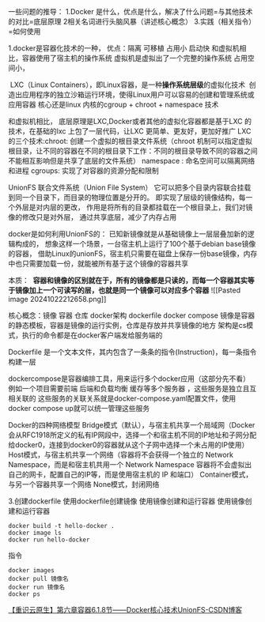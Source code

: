 一些问题的推导：
1.Docker 是什么，优点是什么，解决了什么问题=与其他技术的对比=底层原理
2相关名词进行头脑风暴（讲述核心概念）
3.实践（相关指令）=如何使用


1.docker是容器化技术的一种，
优点：隔离 可移植 占用小 启动快
和虚拟机相比，容器使用了宿主机的操作系统 虚拟机是虚拟出了一个完整的操作系统
占用空间小，

 LXC（Linux Containers），即Linux容器，是一种**操作系统层级**的虚拟化技术
 创造出应用程序的独立沙箱运行环境，使得Linux用户可以容易的创建和管理系统或应用容器
核心还是linux 内核的cgroup + chroot + namespace 技术


和虚拟机相比，
底层原理是LXC,Docker或者其他的虚拟化容器都是基于LXC 的技术，在基础的lxc 上包了一层代码，让LXC 更简单、更友好，更加好推广
LXC 的三个技术:chroot: 创建一个虚拟的根目录文件系统（chroot 机制可以指定虚拟根目录，让不同的容器在不同的根目录下工作：不同的根目录导致不同的容器之间不能相互影响但是共享了底层的文件系统）
namespace : 命名空间可以隔离网络和进程
cgroups: 实现了对容器的资源分配和限制

UnionFS 联合文件系统（Union File System）
它可以把多个目录内容联合挂载到同一个目录下，而目录的物理位置是分开的。
即实现了层级的镜像结构，每一个外层是对内层的更改，
作用是将所有的目录都挂载在一个根目录上，我们对镜像的修改只是对外层，
通过共享底层，减少了内存占用

docker是如何利用UnionFS的：
已知新镜像就是从基础镜像上一层层叠加新的逻辑构成的，
想象这样一个场景，一台宿主机上运行了100个基于debian base镜像的容器，
借助Linux的unionFS，宿主机只需要在磁盘上保存一份base镜像，内存中也只需要加载一份，就能被所有基于这个镜像的容器共享

本质：
 **容器和镜像的区别就在于，所有的镜像都是只读的，而每一个容器其实等于镜像加上一个可读写的层，也就是同一个镜像可以对应多个容器**
![[Pasted image 20241022212658.png]]


核心概念：镜像 容器 仓库  docker架构 dockerfile docker compose
镜像是容器的静态模板，容器是镜像的运行实例，仓库是存放并共享镜像的地方
架构是cs模式，执行的命令都是在docker客户端发给服务端的

Dockerfile 是一个文本文件，其内包含了一条条的指令(Instruction)，每一条指令构建一层


dockercompose是容器编排工具，用来运行多个docker应用（这部分先不看）
例如一个项目需要前端 后端和负载均衡 缓存等多个服务器 ，这些服务是独立且互相关联的
这些服务的关联关系就是docker-compose.yaml配置文件，使用docker compose up就可以统一管理这些服务


Docker的四种网络模型
Bridge模式（默认），与宿主机共享一个局域网（Docker会从RFC1918所定义的私有IP网段中，选择一个和宿主机不同的IP地址和子网分配给docker0，连接到docker0的容器就从这个子网中选择一个未占用的IP使用）
Host模式，与宿主机共享一个网络（容器将不会获得一个独立的 Network Namespace，而是和宿主机共用一个 Network Namespace 容器将不会虚拟出自己的网卡，配置自己的IP等，而是使用宿主机的 IP 和端口）
Container模式，与另一个容器共享一个网络
None模式，封闭网络



3.创建dockerfile 
使用dockerfile创建镜像 
使用镜像创建和运行容器
使用镜像创建和运行容器
```
docker build -t hello-docker .
docker image ls
docker run hello-docker
```

指令
```
docker images
docker pull 镜像名
docker run 镜像名
docker ps

```









[【重识云原生】第六章容器6.1.8节——Docker核心技术UnionFS-CSDN博客](https://blog.csdn.net/junbaozi/article/details/126689860)
